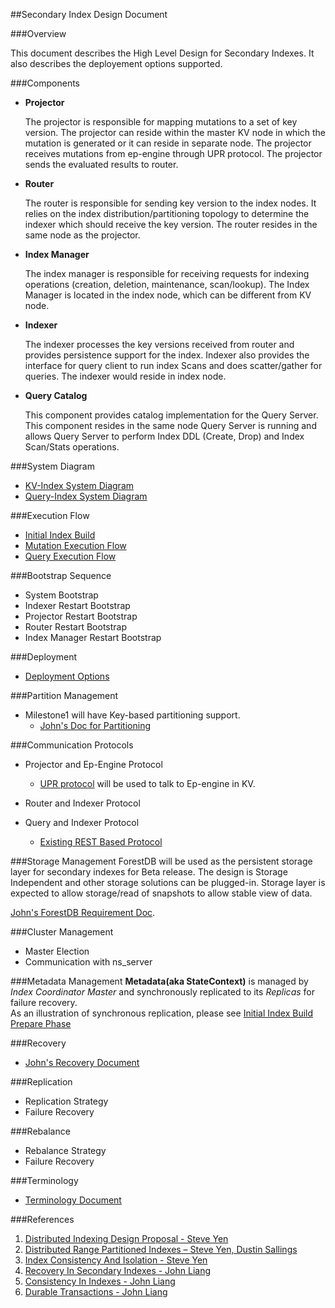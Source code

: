 ##Secondary Index Design Document


###Overview

This document describes the High Level Design for Secondary Indexes. It also describes the deployement options supported.

###Components


- __Projector__

  The projector is responsible for mapping mutations to a set of key version. The projector can reside within the master KV node in which the mutation is generated or it can reside in separate node. The projector receives mutations from ep-engine through UPR protocol. The projector sends the evaluated results to router. 

- __Router__

  The router is responsible for sending key version to the index nodes. It relies on the index distribution/partitioning topology to determine the indexer which should receive the key version. The router resides in the same node as the projector. 
  
- __Index Manager__

  The index manager is responsible for receiving requests for indexing operations (creation, deletion, maintenance, scan/lookup). The Index Manager is located in the index node, which can be different from KV node. 
  
- __Indexer__

  The indexer processes the key versions received from router and provides persistence support for the index. Indexer also provides the interface for query client to run index Scans and does scatter/gather for queries. The indexer would reside in index node.
  
- __Query Catalog__

  This component provides catalog implementation for the Query Server. This component resides in the same node Query Server is running and allows Query Server to perform Index DDL (Create, Drop) and Index Scan/Stats operations.


###System Diagram

- [KV-Index System Diagram](markdown/system.md)
- [Query-Index System Diagram](markdown/system_query.md)
 
###Execution Flow

* [Initial Index Build](markdown/initialbuild.md)
* [Mutation Execution Flow](markdown/mutation.md)
* [Query Execution Flow](markdown/query.md)

###Bootstrap Sequence

* System Bootstrap
* Indexer Restart Bootstrap
* Projector Restart Bootstrap
* Router Restart Bootstrap
* Index Manager Restart Bootstrap

###Deployment

- [Deployment Options](markdown/deployment.md)

###Partition Management
* Milestone1 will have Key-based partitioning support. 
  * [John's Doc for Partitioning](https://docs.google.com/document/d/1eF3rJ63iv1awnfLkAQLmVmILBdgD4Vzc0IsCpTxmXgY/edit)

###Communication Protocols

* Projector and Ep-Engine Protocol
  * [UPR protocol](https://github.com/couchbaselabs/cbupr/blob/master/index.md) will be used to talk to Ep-engine in KV. 
  
* Router and Indexer Protocol
* Query and Indexer Protocol
  * [Existing REST Based Protocol](https://docs.google.com/document/d/1j9D4ryOi1d5CNY5EkoRuU_fc5Q3i_QwIs3zU9uObbJY/edit)

###Storage Management
ForestDB will be used as the persistent storage layer for secondary indexes for Beta release.
The design is Storage Independent and other storage solutions can be plugged-in.
Storage layer is expected to allow storage/read of snapshots to allow stable view of data.

[John's ForestDB Requirement Doc](https://docs.google.com/document/d/1zUJDLSrX7PPNfWopyoY1QIm5Y6CQL0h9iueoTZJtbT8/edit#).

###Cluster Management
* Master Election
* Communication with ns_server

###Metadata Management
**Metadata(aka StateContext)** is managed by *Index Coordinator Master* and synchronously replicated to its *Replicas*
for failure recovery. <br>
As an illustration of synchronous replication, please see [Initial Index Build Prepare Phase](markdown/initialbuild.md)

###Recovery
* [John's Recovery Document](https://docs.google.com/document/d/1_zWRJ_VmbZZ1x925lUqunipuTzCJJMsqejtUrbtmVTA/edit)

###Replication
* Replication Strategy
* Failure Recovery

###Rebalance
* Rebalance Strategy
* Failure Recovery

###Terminology

* [Terminology Document](markdown/terminology.md)

###References
1. [Distributed Indexing Design Proposal - Steve Yen](https://docs.google.com/document/d/1TEY_yjUMs3FT3FZkgqIZUiKziUUBGiCWFSjWOOj65Dw/edit?pli=1)
2. [Distributed Range Partitioned Indexes – Steve Yen, Dustin Sallings](https://docs.google.com/presentation/d/161vtnjDFOpnliT0DA2k1-jCRKiB-eY9JZHhd0YQoAXo/edit#slide=id.p)
3. [Index Consistency And Isolation - Steve Yen](https://docs.google.com/document/d/1Y_aXMUBzEvLf8PO8CJYv5eYiQmKsNYzMr6Fq30Cl6xg/edit?pli=1)
4. [Recovery In Secondary Indexes - John Liang](https://docs.google.com/document/d/1rNJSVs80TtvY0gpoebsBwzhqWRBJnieSuLTnxuDzUTQ/edit) 
5. [Consistency In Indexes - John Liang](https://docs.google.com/document/d/1VespzgCKgPLFwCGRrx0VW7RC_PkSXh6cU7FSaA9gjic/edit?pli=1)
6. [Durable Transactions - John Liang](https://docs.google.com/document/d/11Rm2fW9Punx4tktUkK5Re9P87N8_aUwaEJw3u7XR_UY/edit?pli=1)

